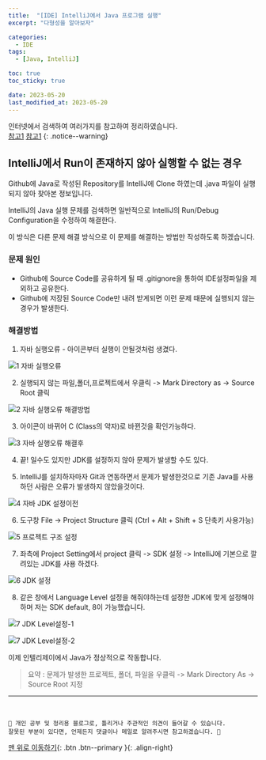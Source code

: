 ```yaml
---
title:  "[IDE] IntelliJ에서 Java 프로그램 실행"
excerpt: "다형성을 알아보자"

categories:
  - IDE
tags:
  - [Java, IntelliJ]

toc: true
toc_sticky: true

date: 2023-05-20
last_modified_at: 2023-05-20
---
```


인터넷에서 검색하여 여러가지를 참고하여 정리하였습니다.    
[참고1](https://nesoy.github.io/articles/2018-05/Intellij-Cannot-Run-Main)
[참고1](https://stackoverflow.com/questions/30923909/unable-to-run-java-code-with-intellij-idea)
{: .notice--warning}


## IntelliJ에서 Run이 존재하지 않아 실행할 수 없는 경우

Github에 Java로 작성된 Repository를 IntelliJ에 Clone 하였는데 .java 파일이 실행되지 않아 찾아본 정보입니다.

IntelliJ의 Java 실행 문제를 검색하면 일반적으로 IntelliJ의 Run/Debug Configuration을 수정하여 해결한다. 

이 방식은 다른 문제 해결 방식으로 이 문제를 해결하는 방법만 작성하도록 하겠습니다.

### 문제 원인
- Github에 Source Code를 공유하게 될 때 .gitignore을 통하여 IDE설정파일을 제외하고 공유한다.
- Github에 저장된 Source Code만 내려 받게되면 이런 문제 때문에 실행되지 않는 경우가 발생한다.

### 해결방법 

1. 자바 실행오류 - 아이콘부터 실행이 안될것처럼 생겼다.

![1 자바 실행오류](https://github.com/hwet-j/hwet-j.github.io/assets/81364742/4ff4fcb5-44b6-487d-a610-296747afbdc1)

2. 실행되지 않는 파일,폴더,프로젝트에서 우클릭 -> Mark Directory as -> Source Root 클릭

![2 자바 실행오류 해결방법](https://github.com/hwet-j/hwet-j.github.io/assets/81364742/3c380c6a-38c2-4759-82b6-e0f015ce8a9b)

3. 아이콘이 바뀌어 C (Class의 약자)로 바뀐것을 확인가능하다.

![3 자바 실행오류 해결후](https://github.com/hwet-j/hwet-j.github.io/assets/81364742/de4e8ce3-595f-4755-b3d8-2a09cb0b0720)

4. 끝! 일수도 있지만 JDK를 설정하지 않아 문제가 발생할 수도 있다.

5. IntelliJ를 설치하자마자 Git과 연동하면서 문제가 발생한것으로 기존 Java를 사용하던 사람은 오류가 발생하지 않았을것이다.

![4 자바 JDK 설정이전](https://github.com/hwet-j/hwet-j.github.io/assets/81364742/7ff16c87-0b87-442f-b429-83aa801b3609)

6. 도구창 File -> Project Structure 클릭 (Ctrl + Alt + Shift + S 단축키 사용가능)

![5 프로젝트 구조 설정](https://github.com/hwet-j/hwet-j.github.io/assets/81364742/65ccc9b4-ba65-448e-a29b-9ee7fc2bd4e4)

7. 좌측에 Project Setting에서 project 클릭 -> SDK 설정 -> IntelliJ에 기본으로 깔려있는 JDK를 사용 하겠다. 

![6 JDK 설정](https://github.com/hwet-j/hwet-j.github.io/assets/81364742/18a19186-881c-4ad7-bdb4-67e3b62d4863)

8. 같은 창에서 Language Level 설정을 해줘야하는데 설정한 JDK에 맞게 설정해야하며 저는 SDK default, 8이 가능했습니다.

![7  JDK Level설정-1](https://github.com/hwet-j/hwet-j.github.io/assets/81364742/891e387b-c35e-4d9d-ad5b-3a89042b9bed)

![7  JDK Level설정-2](https://github.com/hwet-j/hwet-j.github.io/assets/81364742/33fa89f6-536b-4988-b069-0b52f2a3cc9f)

이제 인텔리제이에서 Java가 정상적으로 작동합니다.

> 요약 : 문제가 발생한 프로젝트, 폴더, 파일을 우클릭 -> Mark Directory As -> Source Root 지정 



***
<br>
    
    📢 개인 공부 및 정리용 블로그로, 틀리거나 주관적인 의견이 들어갈 수 있습니다.
    잘못된 부분이 있다면, 언제든지 댓글이나 메일로 알려주시면 참고하겠습니다. 🔔

[맨 위로 이동하기](#){: .btn .btn--primary }{: .align-right}